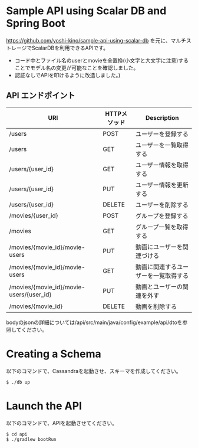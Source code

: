 # Sample API using Scalar DB and Spring Boot
https://github.com/yoshi-kino/sample-api-using-scalar-db
を元に、マルチストレージでScalarDBを利用できるAPIです。
- コード中とファイル名のuserとmovieを全置換(小文字と大文字に注意)することでモデル名の変更が可能なことを確認しました。
- 認証なしでAPIを叩けるように改造しました。)

## API エンドポイント

| URI | HTTPメソッド | Description |
| --- | ---------- | ------------ |
| /users | POST | ユーザーを登録する |
| /users | GET | ユーザーを一覧取得する |
| /users/{user_id} | GET | ユーザー情報を取得する |
| /users/{user_id} | PUT | ユーザー情報を更新する |
| /users/{user_id} | DELETE | ユーザーを削除する |
| /movies/{user_id} | POST | グループを登録する |
| /movies | GET | グループ一覧を取得する |
| /movies/{movie_id}/movie-users | PUT | 動画にユーザーを関連づける|
| /movies/{movie_id}/movie-users | GET | 動画に関連するユーザーを一覧取得する|
| /movies/{movie_id}/movie-users/{user_id} | PUT | 動画とユーザーの関連を外す |
| /movies/{movie_id} | DELETE | 動画を削除する |

bodyのjsonの詳細については/api/src/main/java/config/example/api/dtoを参照してください。

# Creating a Schema
以下のコマンドで、Cassandraを起動させ、スキーマを作成してください。

``` bash
$ ./db up
```

# Launch the API
以下のコマンドで、APIを起動させてください。

``` bash
$ cd api
$ ./gradlew bootRun
```
